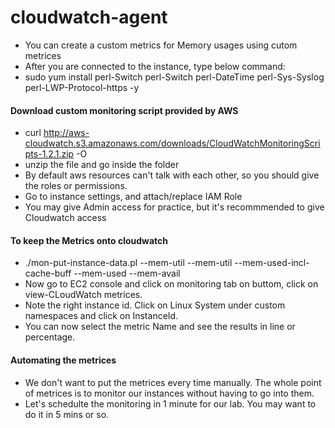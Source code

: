 # cloudwatch-agent
  * You can create a custom metrics for Memory usages using cutom metrices
  * After you are connected to the instance, type below command:
  * sudo yum install perl-Switch perl-Switch perl-DateTime perl-Sys-Syslog perl-LWP-Protocol-https -y
#### Download custom monitoring script provided by AWS
  * curl http://aws-cloudwatch.s3.amazonaws.com/downloads/CloudWatchMonitoringScripts-1.2.1.zip -O
  * unzip the file and go inside the folder
  * By default aws resources can't talk with each other, so you should give the roles or permissions.
  * Go to instance settings, and attach/replace IAM Role
  * You may give Admin access for practice, but it's recommmended to give Cloudwatch access 
#### To keep the Metrics onto cloudwatch
  * ./mon-put-instance-data.pl --mem-util --mem-util --mem-used-incl-cache-buff --mem-used --mem-avail
  * Now go to EC2 console and click on monitoring tab on buttom, click on view-CLoudWatch metrices.
  * Note the right instance id. Click on Linux System under custom namespaces and click on InstanceId.
  * You can now select the metric Name and see the results in line or percentage.
  
#### Automating the metrices
  * We don't want to put the metrices every time manually. The whole point of metrices is to monitor our instances without having to go into them. 
  * Let's schedulte the monitoring in 1 minute for our lab. You may want to do it in 5 mins or so. 
  
